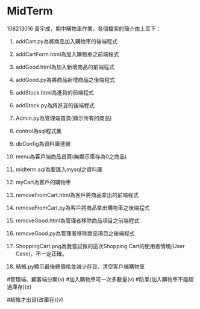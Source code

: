 # MidTerm
108213016 黃宇成，期中購物車作業，各個檔案的簡介由上至下：

1. addCart.py為將商品加入購物車的後端程式

2. addCartForm.html為加入購物車之前端程式

3. addGood.html為加入新增商品的前端程式

4. addGood.py為將商品新增商品之後端程式

5. addStock.html為進貨的前端程式

6. addStock.py為將進貨的後端程式

7. Admin.py為管理端首頁(顯示所有的商品)

8. control為sql程式集

9. dbConfig為資料庫連線

10. menu為客戶端商品首頁(無顯示庫存為0之商品)

11. midterm.sql為要匯入mysql之資料庫

12. myCart為客戶的購物車

13. removeFromCart.html為客戶將商品拿出的前端程式

14. removeFromCart.py為客戶將商品拿出購物車之後端程式

15. removeGood.html為管理者移除商品項目之前端程式

16. removeGood.py為管理者移除商品項目之後端程式

17. ShoppingCart.png為我嘗試做的這次Shopping Cart的使用者情境(User Case)，不一定正確。

18. 結帳.py顯示最後總價格並減少存貨、清空客戶端購物車


#管理端、顧客端分開(v)
#加入購物車可一次多數量(v)
#防呆(加入購物車不能超過庫存)(x)

#結帳才出貨(改庫存)(v)
